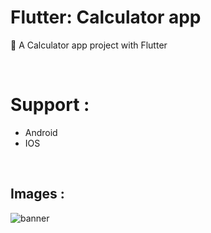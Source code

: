 # Flutter: Calculator app

💙 A Calculator app project with Flutter

<br/>

# Support :
- Android
- IOS

<br/>

## Images :
![banner](https://github.com/BardiaKhd/calculator_app/assets/138980378/36f8003f-08d5-43ad-807d-51a5b4597c8a)
